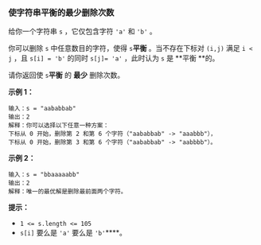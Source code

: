 ### 使字符串平衡的最少删除次数 ###
给你一个字符串 `s` ，它仅包含字符 `'a'` 和 `'b'`​​​​ 。

你可以删除 `s` 中任意数目的字符，使得 `s`**平衡** 。当不存在下标对 `(i,j)` 满足 `i < j` ，且 `s[i] = 'b'` 的同时 `s[j]= 'a'` ，此时认为 `s` 是 **平衡 **的。

请你返回使 `s`**平衡** 的 **最少** 删除次数。



**示例 1：**

```
输入：s = "aababbab"
输出：2
解释：你可以选择以下任意一种方案：
下标从 0 开始，删除第 2 和第 6 个字符（"aababbab" -> "aaabbb"），
下标从 0 开始，删除第 3 和第 6 个字符（"aababbab" -> "aabbbb"）。
```

**示例 2：**

```
输入：s = "bbaaaaabb"
输出：2
解释：唯一的最优解是删除最前面两个字符。
```



**提示：**

* `1 <= s.length <= 105`
* `s[i]` 要么是 `'a'` 要么是 `'b'`​****。​

